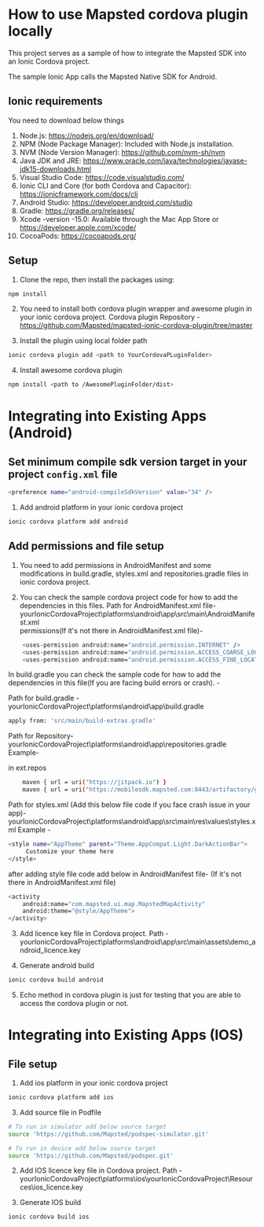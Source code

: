 # How to use Mapsted cordova plugin locally 

This project serves as a sample of how to integrate the Mapsted SDK into an Ionic Cordova project.

The sample Ionic App calls the Mapsted Native SDK for Android.

## Ionic requirements
You need to download below things

1. Node.js: https://nodejs.org/en/download/
2. NPM (Node Package Manager): Included with Node.js installation.
3. NVM (Node Version Manager): https://github.com/nvm-sh/nvm
4. Java JDK and JRE: https://www.oracle.com/java/technologies/javase-jdk15-downloads.html
5. Visual Studio Code: https://code.visualstudio.com/
6. Ionic CLI and Core (for both Cordova and Capacitor): https://ionicframework.com/docs/cli
7. Android Studio: https://developer.android.com/studio
8. Gradle: https://gradle.org/releases/
9. Xcode -version -15.0: Available through the Mac App Store or https://developer.apple.com/xcode/
10. CocoaPods: https://cocoapods.org/

## Setup

1. Clone the repo, then install the packages using:
```sh
npm install
```

2. You need to install both cordova plugin wrapper and awesome plugin in your ionic cordova project.
Cordova plugin Repository - 
https://github.com/Mapsted/mapsted-ionic-cordova-plugin/tree/master

3. Install the plugin using local folder path
```sh
ionic cordova plugin add <path to YourCordovaPLuginFolder>
```

4. Install awesome cordova plugin
```sh
npm install <path to /AwesomePluginFolder/dist>
```

# Integrating into Existing Apps (Android)

## Set minimum compile sdk version target in your project `config.xml` file
```sh
<preference name="android-compileSdkVersion" value="34" />
```

1. Add android platform in your ionic cordova project
```sh
ionic cordova platform add android
```

## Add permissions and file setup 
1. You need to add permissions in AndroidManifest and some modifications in build.gradle, styles.xml and repositories.gradle files in ionic cordova project.

2. You can check the sample cordova project code for how to add the dependencies in this files.
Path for AndroidManifest.xml file- yourIonicCordovaProject\platforms\android\app\src\main\AndroidManifest.xml    
permissions(If it's not there in AndroidManifest.xml file)- 
```sh
    <uses-permission android:name="android.permission.INTERNET" />
    <uses-permission android:name="android.permission.ACCESS_COARSE_LOCATION" />
    <uses-permission android:name="android.permission.ACCESS_FINE_LOCATION" />
```    
    

In build.gradle you can check the sample code for how to add the dependencies in this file(If you are facing build errors or crash). -

Path for build.gradle -
yourIonicCordovaProject\platforms\android\app\build.gradle
 <!-- other dependencies -->
```sh
apply from: 'src/main/build-extras.gradle'
```

Path for Repository-
yourIonicCordovaProject\platforms\android\app\repositories.gradle
Example-
<!-- Add the below lines --> in ext.repos
```sh
    maven { url = uri("https://jitpack.io") }
    maven { url = uri("https://mobilesdk.mapsted.com:8443/artifactory/gradle-mapsted") }
```

Path for styles.xml (Add this below file code if you face crash issue in your app)-
yourIonicCordovaProject\platforms\android\app\src\main\res\values\styles.xml
Example -
```sh
<style name="AppTheme" parent="Theme.AppCompat.Light.DarkActionBar">
     Customize your theme here 
</style>
```

after adding style file code add below in AndroidManifest file-
(If it's not there in AndroidManifest.xml file)
```sh
<activity
    android:name="com.mapsted.ui.map.MapstedMapActivity"
    android:theme="@style/AppTheme">
</activity>
```

3. Add licence key file in Cordova project.
Path - 
yourIonicCordovaProject\platforms\android\app\src\main\assets\demo_android_licence.key

4. Generate android build
```sh
ionic cordova build android
```

5. Echo method in cordova plugin is just for testing that you are able to access the cordova plugin or not.

# Integrating into Existing Apps (IOS)

## File setup 
1. Add ios platform in your ionic cordova project
```sh
ionic cordova platform add ios
```

3. Add source file in Podfile
```sh
# To run in simulator add below source target
source 'https://github.com/Mapsted/podspec-simulator.git'

# To run in device add below source target
source 'https://github.com/Mapsted/podspec.git'
```

2. Add IOS licence key file in Cordova project.
Path - 
yourIonicCordovaProject\platforms\ios\yourIonicCordovaProject\Resources\ios_licence.key

3. Generate IOS build
```sh
ionic cordova build ios
```

